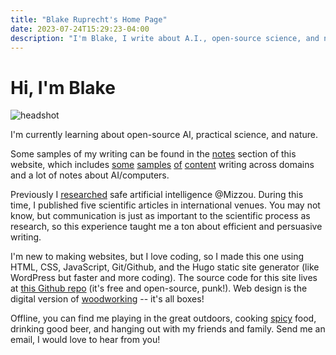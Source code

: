 ```yaml
---
title: "Blake Ruprecht's Home Page"
date: 2023-07-24T15:29:23-04:00
description: "I'm Blake, I write about A.I., open-source science, and nature."
---
```


# Hi, I'm Blake

![headshot](/headshot.jpg)

I'm currently learning about open-source AI, practical science, and nature.

Some samples of my writing can be found in the [notes](/notes) section of this website, which includes [some](/notes/build-your-own-computer) [samples](/notes/insect-farming) [of](/notes/python) [content](/notes/growth-mindset) writing across domains and a lot of notes about AI/computers.

Previously I [researched](/notes/research) safe artificial intelligence @Mizzou. During this time, I published five scientific articles in international venues. You may not know, but communication is just as important to the scientific process as research, so this experience taught me a ton about efficient and persuasive writing.

I'm new to making websites, but I love coding, so I made this one using HTML, CSS, JavaScript, Git/Github, and the Hugo static site generator (like WordPress but faster and more coding). The source code for this site lives at [this Github repo](https://github.com/blakeruprecht/blakeruprecht.github.io) (it's free and open-source, punk!). Web design is the digital version of [woodworking](/woodwork) -- it's all boxes!

Offline, you can find me playing in the great outdoors, cooking [spicy](/notes/dcbs) food, drinking good beer, and hanging out with my friends and family. Send me an email, I would love to hear from you!